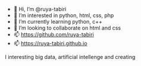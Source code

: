 - 👋 Hi, I’m @ruya-tabiri
- 👀 I’m interested in python, html, css, php
- 🌱 I’m currently learning python, c++
- 💞️ I’m looking to collaborate on html and css
- 📫 https://github.com/ruya-tabiri
- 📫 https://ruya-tabiri.github.io

<!---
ruya-tabiri/ruya-tabiri is a ✨ special ✨ repository because its `README.md` (this file) appears on your GitHub profile.
You can click the Preview link to take a look at your changes.
--->

I interesting big data, artificial intellenge and creating
